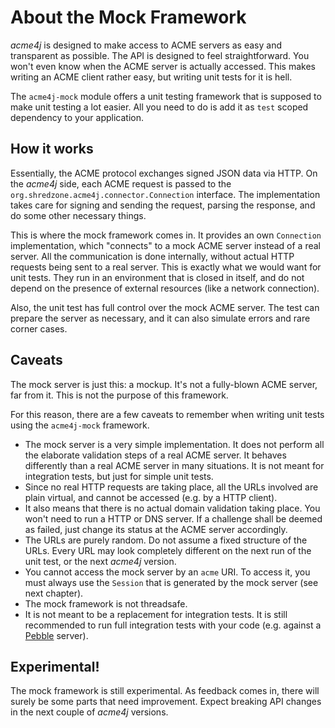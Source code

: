 # About the Mock Framework

_acme4j_ is designed to make access to ACME servers as easy and transparent as possible. The API is designed to feel straightforward. You won't even know when the ACME server is actually accessed. This makes writing an ACME client rather easy, but writing unit tests for it is hell.

The `acme4j-mock` module offers a unit testing framework that is supposed to make unit testing a lot easier. All you need to do is add it as `test` scoped dependency to your application.

## How it works

Essentially, the ACME protocol exchanges signed JSON data via HTTP. On the _acme4j_ side, each ACME request is passed to the `org.shredzone.acme4j.connector.Connection` interface. The implementation takes care for signing and sending the request, parsing the response, and do some other necessary things.

This is where the mock framework comes in. It provides an own `Connection` implementation, which "connects" to a mock ACME server instead of a real server. All the communication is done internally, without actual HTTP requests being sent to a real server. This is exactly what we would want for unit tests. They run in an environment that is closed in itself, and do not depend on the presence of external resources (like a network connection).

Also, the unit test has full control over the mock ACME server. The test can prepare the server as necessary, and it can also simulate errors and rare corner cases.

## Caveats

The mock server is just this: a mockup. It's not a fully-blown ACME server, far from it. This is not the purpose of this framework.

For this reason, there are a few caveats to remember when writing unit tests using the `acme4j-mock` framework.

* The mock server is a very simple implementation. It does not perform all the elaborate validation steps of a real ACME server. It behaves differently than a real ACME server in many situations. It is not meant for integration tests, but just for simple unit tests.
* Since no real HTTP requests are taking place, all the URLs involved are plain virtual, and cannot be accessed (e.g. by a HTTP client).
* It also means that there is no actual domain validation taking place. You won't need to run a HTTP or DNS server. If a challenge shall be deemed as failed, just change its status at the ACME server accordingly.
* The URLs are purely random. Do not assume a fixed structure of the URLs. Every URL may look completely different on the next run of the unit test, or the next _acme4j_ version.
* You cannot access the mock server by an `acme` URI. To access it, you must always use the `Session` that is generated by the mock server (see next chapter).
* The mock framework is not threadsafe.
* It is not meant to be a replacement for integration tests. It is still recommended to run full integration tests with your code (e.g. against a [Pebble](https://github.com/letsencrypt/pebble) server).

## Experimental!

The mock framework is still experimental. As feedback comes in, there will surely be some parts that need improvement. Expect breaking API changes in the next couple of _acme4j_ versions.
